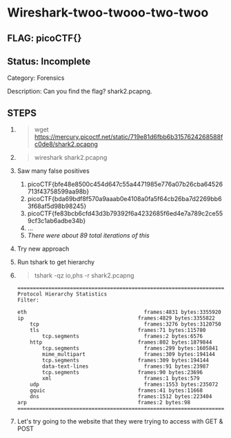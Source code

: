 # Wireshark-twoo-twooo-two-twoo

## FLAG: picoCTF{}

## Status: Incomplete

Category: Forensics

Description: Can you find the flag? shark2.pcapng.

## STEPS

1. > wget <https://mercury.picoctf.net/static/719e81d6fbb6b3157624268588fc0de8/shark2.pcapng>
2. > wireshark shark2.pcapng
3. Saw many false positives
   1. picoCTF{bfe48e8500c454d647c55a4471985e776a07b26cba64526713f43758599aa98b}
   2. picoCTF{bda69bdf8f570a9aaab0e4108a0fa5f64cb26ba7d2269bb63f68af5d98b98245}
   3. picoCTF{fe83bcb6cfd43d3b79392f6a4232685f6ed4e7a789c2ce559cf3c1ab6adbe34b}
   4. ...
   5. *There were about 89 total iterations of this*
4. Try new approach
5. Run tshark to get hierarchy
6. > tshark -qz io,phs -r shark2.pcapng

    ```text
    ===================================================================
    Protocol Hierarchy Statistics
    Filter: 

    eth                                      frames:4831 bytes:3355920
    ip                                     frames:4829 bytes:3355822
        tcp                                  frames:3276 bytes:3120750
        tls                                frames:71 bytes:115780
            tcp.segments                     frames:2 bytes:6576
        http                               frames:802 bytes:1879844
            tcp.segments                     frames:299 bytes:1605841
            mime_multipart                   frames:309 bytes:194144
            tcp.segments                   frames:309 bytes:194144
            data-text-lines                  frames:91 bytes:23987
            tcp.segments                   frames:90 bytes:23696
            xml                              frames:1 bytes:579
        udp                                  frames:1553 bytes:235072
        gquic                              frames:41 bytes:11668
        dns                                frames:1512 bytes:223404
    arp                                    frames:2 bytes:98
    ===================================================================
    ```

7. Let's try going to the website that they were trying to access with GET & POST
